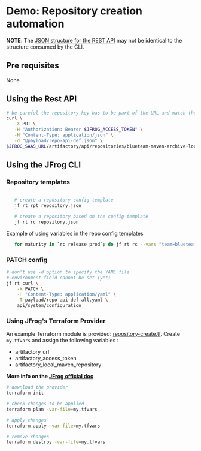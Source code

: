 # Demo: Repository creation automation

**NOTE**: The [JSON structure for the REST API](https://jfrog.com/help/r/jfrog-rest-apis/repository-configuration-json) may not be  identical to the structure consumed by the CLI.

## Pre requisites

None

## Using the Rest API

```bash
# be careful the repository key has to be part of the URL and match the "key" in the JSON payload !
curl \
   -X PUT \
   -H "Authorization: Bearer $JFROG_ACCESS_TOKEN" \
   -H "Content-Type: application/json" \
   -d "@payload/repo-api-def.json" \
$JFROG_SAAS_URL/artifactory/api/repositories/blueteam-maven-archive-local
```

## Using the JFrog CLI

### Repository templates

```bash
   
   # create a repository config template 
   jf rt rpt repository.json

   # create a repository based on the config template
   jf rt rc repository.json
```

Example of using variables in the repo config templates

```bash
   for maturity in `rc release prod`; do jf rt rc --vars "team=blueteam;pkgType=npm;maturity=$maturity;" repo-cli-template-example.json ; done
```

### PATCH config

```bash
# don't use -d option to specify the YAML file
# environment field cannot be set (yet)
jf rt curl \
    -X PATCH \
    -H "Content-Type: application/yaml" \
    -T payload/repo-api-def-all.yaml \
    api/system/configuration
```

### Using JFrog's Terraform Provider

An example Terraform module is provided: [repository-create.tf](repository-create.tf).
Create ```my.tfvars``` and assign the following variables :

+ artifactory_url
+ artifactory_access_token
+ artifactory_local_maven_repository

**More info on the [JFrog official doc](https://registry.terraform.io/providers/jfrog/artifactory/latest/docs)**

```bash
# download the provider
terraform init

# check changes to be applied
terraform plan -var-file=my.tfvars

# apply changes
terraform apply -var-file=my.tfvars

# remove changes
terraform destroy -var-file=my.tfvars
```
